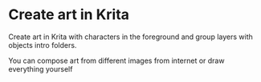 # Create art in Krita
Create art in Krita with characters in the foreground and group layers with objects intro folders.

You can compose art from different images from internet or draw everything yourself
